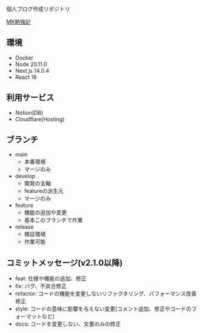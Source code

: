 個人ブログ作成リポジトリ

[MK勉強記](https://mk-record.com/)

## 環境

- Docker
- Node 20.11.0
- Next.js 14.0.4
- React 18

## 利用サービス

- Notion(DB)
- Cloudflare(Hosting)

## ブランチ

- main
  - 本番環境
  - マージのみ
- develop
  - 開発の主軸
  - featureの派生元
  - マージのみ
- feature
  - 機能の追加や変更
  - 基本このブランチで作業
- release
  - 検証環境
  - 作業可能
 
## コミットメッセージ(v2.1.0以降)
- feat:       仕様や機能の追加、修正
- fix:        バグ、不具合修正
- refactor:   コードの機能を変更しないリファクタリング、パフォーマンス改善修正
- style:      コードの意味に影響を与えない変更(コメント追加、修正やコードのフォーマットなど)
- docs:       コードを変更しない、文書のみの修正
